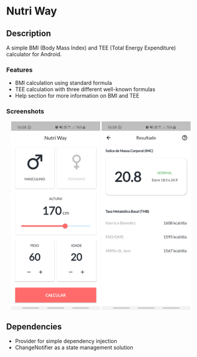 # Nutri Way

## Description

A simple BMI (Body Mass Index) and TEE (Total Energy Expenditure) calculator for Android.

### Features

- BMI calculation using standard formula
- TEE calculation with three different well-known formulas
- Help section for more information on BMI and TEE

### Screenshots

<p align="center">
    <img src="assets/screenshots/home.jpg" height="500"></img>
    <img src="assets/screenshots/results.jpg" height="500"></img>
</p>

## Dependencies

- Provider for simple dependency injection
- ChangeNotifier as a state management solution